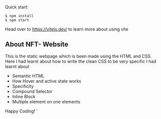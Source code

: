 Quick start:

```
$ npm install
$ npm start
````

Head over to https://vitejs.dev/ to learn more about using vite
## About NFT- Website

This is the static webpage which is been made using the HTML and CSS. Here I had learnt about how to write the clean CSS to be very specific I had learnt about
- Semantic HTML
- How Hover and active state works
- Specificity
- Compound Selector 
- Inline Block
- Multiple element on one elements

Happy Coding!
̀